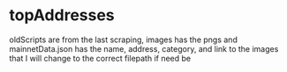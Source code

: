 # topAddresses

oldScripts are from the last scraping, images has the pngs and mainnetData.json has the name, address, category, and link to the images that I will change to the correct filepath if need be

